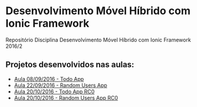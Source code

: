 # Desenvolvimento Móvel Híbrido com Ionic Framework
Repositório Disciplina Desenvolvimento Móvel Híbrido com Ionic Framework 2016/2

## Projetos desenvolvidos nas aulas:
* [Aula 08/09/2016 - Todo App](https://github.com/marcoacevey/todo-app-08-09-2016)
* [Aula 22/09/2016 - Random Users App](https://github.com/marcoacevey/random-users-app-22-09-2016)
* [Aula 20/10/2016 - Todo App RC0](https://github.com/marcoacevey/todo-app-rc0-20-10-2016)
* [Aula 20/10/2016 - Random Users App RC0](https://github.com/marcoacevey/random-users-app-rc0-03-11-2016)

